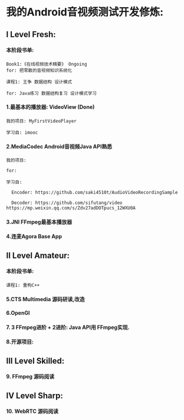 # 我的Android音视频测试开发修炼:

## I Level Fresh: 

  #### 本阶段书单: 
    
    Book1:《在线视频技术精要》 Ongoing
    for: 把零散的音视频知识系统化
    
    课程1: 王争 数据结构 设计模式 
     
    for: Java练习 数据结构复习 设计模式学习


  #### 1.最基本的播放器: VideoView (Done)
    
    我的项目: MyFirstVideoPlayer
    
    学习自: imooc
    

  
  #### 2.MediaCodec Android音视频Java API熟悉
    
    我的项目:
    
    for:
    
    学习自:
      
      Encoder: https://github.com/saki4510t/AudioVideoRecordingSample
      
      Decoder: https://github.com/sifutang/video  https://mp.weixin.qq.com/s/Zdv27adDOTpucs_12WXU0A
    
  #### 3.JNI FFmpeg最基本播放器
  
  #### 4.连麦Agora Base App
  

## II Level Amateur:
  #### 本阶段书单: 
    
    课程1: 重构C++
    
  #### 5.CTS Multimedia 源码研读,改造
  
  #### 6.OpenGl
  
  #### 7. 3 FFmpeg进阶 + 2进阶: Java API用 FFmpeg实现.
  
  #### 8.开源项目: 


## III Level Skilled:
  #### 9. FFmpeg 源码阅读
  




## IV Level Sharp:
  #### 10. WebRTC 源码阅读



